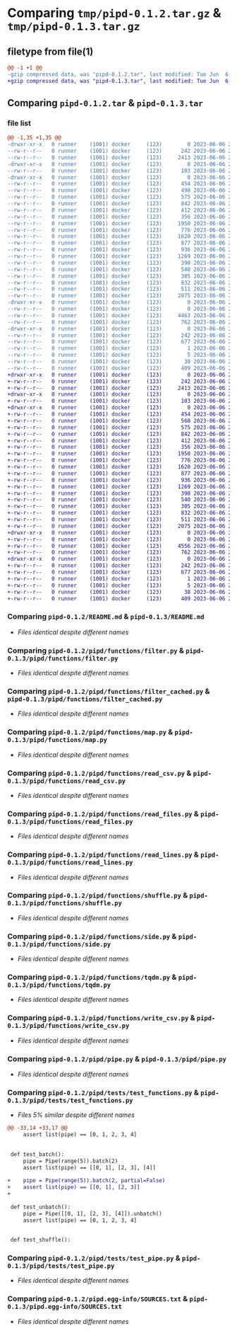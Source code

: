 # Comparing `tmp/pipd-0.1.2.tar.gz` & `tmp/pipd-0.1.3.tar.gz`

## filetype from file(1)

```diff
@@ -1 +1 @@
-gzip compressed data, was "pipd-0.1.2.tar", last modified: Tue Jun  6 22:14:10 2023, max compression
+gzip compressed data, was "pipd-0.1.3.tar", last modified: Tue Jun  6 22:47:44 2023, max compression
```

## Comparing `pipd-0.1.2.tar` & `pipd-0.1.3.tar`

### file list

```diff
@@ -1,35 +1,35 @@
-drwxr-xr-x   0 runner    (1001) docker     (123)        0 2023-06-06 22:14:10.443258 pipd-0.1.2/
--rw-r--r--   0 runner    (1001) docker     (123)      242 2023-06-06 22:14:10.443258 pipd-0.1.2/PKG-INFO
--rw-r--r--   0 runner    (1001) docker     (123)     2413 2023-06-06 22:13:59.000000 pipd-0.1.2/README.md
-drwxr-xr-x   0 runner    (1001) docker     (123)        0 2023-06-06 22:14:10.435258 pipd-0.1.2/pipd/
--rw-r--r--   0 runner    (1001) docker     (123)      103 2023-06-06 22:13:59.000000 pipd-0.1.2/pipd/__init__.py
-drwxr-xr-x   0 runner    (1001) docker     (123)        0 2023-06-06 22:14:10.443258 pipd-0.1.2/pipd/functions/
--rw-r--r--   0 runner    (1001) docker     (123)      454 2023-06-06 22:13:59.000000 pipd-0.1.2/pipd/functions/__init__.py
--rw-r--r--   0 runner    (1001) docker     (123)      498 2023-06-06 22:13:59.000000 pipd-0.1.2/pipd/functions/batch.py
--rw-r--r--   0 runner    (1001) docker     (123)      575 2023-06-06 22:13:59.000000 pipd-0.1.2/pipd/functions/filter.py
--rw-r--r--   0 runner    (1001) docker     (123)      842 2023-06-06 22:13:59.000000 pipd-0.1.2/pipd/functions/filter_cached.py
--rw-r--r--   0 runner    (1001) docker     (123)      412 2023-06-06 22:13:59.000000 pipd-0.1.2/pipd/functions/limit.py
--rw-r--r--   0 runner    (1001) docker     (123)      356 2023-06-06 22:13:59.000000 pipd-0.1.2/pipd/functions/log.py
--rw-r--r--   0 runner    (1001) docker     (123)     1950 2023-06-06 22:13:59.000000 pipd-0.1.2/pipd/functions/map.py
--rw-r--r--   0 runner    (1001) docker     (123)      776 2023-06-06 22:13:59.000000 pipd-0.1.2/pipd/functions/read_csv.py
--rw-r--r--   0 runner    (1001) docker     (123)     1620 2023-06-06 22:13:59.000000 pipd-0.1.2/pipd/functions/read_files.py
--rw-r--r--   0 runner    (1001) docker     (123)      877 2023-06-06 22:13:59.000000 pipd-0.1.2/pipd/functions/read_lines.py
--rw-r--r--   0 runner    (1001) docker     (123)      936 2023-06-06 22:13:59.000000 pipd-0.1.2/pipd/functions/shuffle.py
--rw-r--r--   0 runner    (1001) docker     (123)     1269 2023-06-06 22:13:59.000000 pipd-0.1.2/pipd/functions/side.py
--rw-r--r--   0 runner    (1001) docker     (123)      398 2023-06-06 22:13:59.000000 pipd-0.1.2/pipd/functions/sleep.py
--rw-r--r--   0 runner    (1001) docker     (123)      540 2023-06-06 22:13:59.000000 pipd-0.1.2/pipd/functions/tqdm.py
--rw-r--r--   0 runner    (1001) docker     (123)      305 2023-06-06 22:13:59.000000 pipd-0.1.2/pipd/functions/unbatch.py
--rw-r--r--   0 runner    (1001) docker     (123)      832 2023-06-06 22:13:59.000000 pipd-0.1.2/pipd/functions/write_csv.py
--rw-r--r--   0 runner    (1001) docker     (123)      511 2023-06-06 22:13:59.000000 pipd-0.1.2/pipd/functions/write_lines.py
--rw-r--r--   0 runner    (1001) docker     (123)     2075 2023-06-06 22:13:59.000000 pipd-0.1.2/pipd/pipe.py
-drwxr-xr-x   0 runner    (1001) docker     (123)        0 2023-06-06 22:14:10.443258 pipd-0.1.2/pipd/tests/
--rw-r--r--   0 runner    (1001) docker     (123)        0 2023-06-06 22:13:59.000000 pipd-0.1.2/pipd/tests/__init__.py
--rw-r--r--   0 runner    (1001) docker     (123)     4463 2023-06-06 22:13:59.000000 pipd-0.1.2/pipd/tests/test_functions.py
--rw-r--r--   0 runner    (1001) docker     (123)      762 2023-06-06 22:13:59.000000 pipd-0.1.2/pipd/tests/test_pipe.py
-drwxr-xr-x   0 runner    (1001) docker     (123)        0 2023-06-06 22:14:10.435258 pipd-0.1.2/pipd.egg-info/
--rw-r--r--   0 runner    (1001) docker     (123)      242 2023-06-06 22:14:10.000000 pipd-0.1.2/pipd.egg-info/PKG-INFO
--rw-r--r--   0 runner    (1001) docker     (123)      677 2023-06-06 22:14:10.000000 pipd-0.1.2/pipd.egg-info/SOURCES.txt
--rw-r--r--   0 runner    (1001) docker     (123)        1 2023-06-06 22:14:10.000000 pipd-0.1.2/pipd.egg-info/dependency_links.txt
--rw-r--r--   0 runner    (1001) docker     (123)        5 2023-06-06 22:14:10.000000 pipd-0.1.2/pipd.egg-info/top_level.txt
--rw-r--r--   0 runner    (1001) docker     (123)       38 2023-06-06 22:14:10.443258 pipd-0.1.2/setup.cfg
--rw-r--r--   0 runner    (1001) docker     (123)      409 2023-06-06 22:13:59.000000 pipd-0.1.2/setup.py
+drwxr-xr-x   0 runner    (1001) docker     (123)        0 2023-06-06 22:47:44.509311 pipd-0.1.3/
+-rw-r--r--   0 runner    (1001) docker     (123)      242 2023-06-06 22:47:44.509311 pipd-0.1.3/PKG-INFO
+-rw-r--r--   0 runner    (1001) docker     (123)     2413 2023-06-06 22:47:31.000000 pipd-0.1.3/README.md
+drwxr-xr-x   0 runner    (1001) docker     (123)        0 2023-06-06 22:47:44.501311 pipd-0.1.3/pipd/
+-rw-r--r--   0 runner    (1001) docker     (123)      103 2023-06-06 22:47:31.000000 pipd-0.1.3/pipd/__init__.py
+drwxr-xr-x   0 runner    (1001) docker     (123)        0 2023-06-06 22:47:44.509311 pipd-0.1.3/pipd/functions/
+-rw-r--r--   0 runner    (1001) docker     (123)      454 2023-06-06 22:47:31.000000 pipd-0.1.3/pipd/functions/__init__.py
+-rw-r--r--   0 runner    (1001) docker     (123)      568 2023-06-06 22:47:31.000000 pipd-0.1.3/pipd/functions/batch.py
+-rw-r--r--   0 runner    (1001) docker     (123)      575 2023-06-06 22:47:31.000000 pipd-0.1.3/pipd/functions/filter.py
+-rw-r--r--   0 runner    (1001) docker     (123)      842 2023-06-06 22:47:31.000000 pipd-0.1.3/pipd/functions/filter_cached.py
+-rw-r--r--   0 runner    (1001) docker     (123)      412 2023-06-06 22:47:31.000000 pipd-0.1.3/pipd/functions/limit.py
+-rw-r--r--   0 runner    (1001) docker     (123)      356 2023-06-06 22:47:31.000000 pipd-0.1.3/pipd/functions/log.py
+-rw-r--r--   0 runner    (1001) docker     (123)     1950 2023-06-06 22:47:31.000000 pipd-0.1.3/pipd/functions/map.py
+-rw-r--r--   0 runner    (1001) docker     (123)      776 2023-06-06 22:47:31.000000 pipd-0.1.3/pipd/functions/read_csv.py
+-rw-r--r--   0 runner    (1001) docker     (123)     1620 2023-06-06 22:47:31.000000 pipd-0.1.3/pipd/functions/read_files.py
+-rw-r--r--   0 runner    (1001) docker     (123)      877 2023-06-06 22:47:31.000000 pipd-0.1.3/pipd/functions/read_lines.py
+-rw-r--r--   0 runner    (1001) docker     (123)      936 2023-06-06 22:47:31.000000 pipd-0.1.3/pipd/functions/shuffle.py
+-rw-r--r--   0 runner    (1001) docker     (123)     1269 2023-06-06 22:47:31.000000 pipd-0.1.3/pipd/functions/side.py
+-rw-r--r--   0 runner    (1001) docker     (123)      398 2023-06-06 22:47:31.000000 pipd-0.1.3/pipd/functions/sleep.py
+-rw-r--r--   0 runner    (1001) docker     (123)      540 2023-06-06 22:47:31.000000 pipd-0.1.3/pipd/functions/tqdm.py
+-rw-r--r--   0 runner    (1001) docker     (123)      305 2023-06-06 22:47:31.000000 pipd-0.1.3/pipd/functions/unbatch.py
+-rw-r--r--   0 runner    (1001) docker     (123)      832 2023-06-06 22:47:31.000000 pipd-0.1.3/pipd/functions/write_csv.py
+-rw-r--r--   0 runner    (1001) docker     (123)      511 2023-06-06 22:47:31.000000 pipd-0.1.3/pipd/functions/write_lines.py
+-rw-r--r--   0 runner    (1001) docker     (123)     2075 2023-06-06 22:47:31.000000 pipd-0.1.3/pipd/pipe.py
+drwxr-xr-x   0 runner    (1001) docker     (123)        0 2023-06-06 22:47:44.509311 pipd-0.1.3/pipd/tests/
+-rw-r--r--   0 runner    (1001) docker     (123)        0 2023-06-06 22:47:31.000000 pipd-0.1.3/pipd/tests/__init__.py
+-rw-r--r--   0 runner    (1001) docker     (123)     4556 2023-06-06 22:47:31.000000 pipd-0.1.3/pipd/tests/test_functions.py
+-rw-r--r--   0 runner    (1001) docker     (123)      762 2023-06-06 22:47:31.000000 pipd-0.1.3/pipd/tests/test_pipe.py
+drwxr-xr-x   0 runner    (1001) docker     (123)        0 2023-06-06 22:47:44.505311 pipd-0.1.3/pipd.egg-info/
+-rw-r--r--   0 runner    (1001) docker     (123)      242 2023-06-06 22:47:44.000000 pipd-0.1.3/pipd.egg-info/PKG-INFO
+-rw-r--r--   0 runner    (1001) docker     (123)      677 2023-06-06 22:47:44.000000 pipd-0.1.3/pipd.egg-info/SOURCES.txt
+-rw-r--r--   0 runner    (1001) docker     (123)        1 2023-06-06 22:47:44.000000 pipd-0.1.3/pipd.egg-info/dependency_links.txt
+-rw-r--r--   0 runner    (1001) docker     (123)        5 2023-06-06 22:47:44.000000 pipd-0.1.3/pipd.egg-info/top_level.txt
+-rw-r--r--   0 runner    (1001) docker     (123)       38 2023-06-06 22:47:44.509311 pipd-0.1.3/setup.cfg
+-rw-r--r--   0 runner    (1001) docker     (123)      409 2023-06-06 22:47:31.000000 pipd-0.1.3/setup.py
```

### Comparing `pipd-0.1.2/README.md` & `pipd-0.1.3/README.md`

 * *Files identical despite different names*

### Comparing `pipd-0.1.2/pipd/functions/filter.py` & `pipd-0.1.3/pipd/functions/filter.py`

 * *Files identical despite different names*

### Comparing `pipd-0.1.2/pipd/functions/filter_cached.py` & `pipd-0.1.3/pipd/functions/filter_cached.py`

 * *Files identical despite different names*

### Comparing `pipd-0.1.2/pipd/functions/map.py` & `pipd-0.1.3/pipd/functions/map.py`

 * *Files identical despite different names*

### Comparing `pipd-0.1.2/pipd/functions/read_csv.py` & `pipd-0.1.3/pipd/functions/read_csv.py`

 * *Files identical despite different names*

### Comparing `pipd-0.1.2/pipd/functions/read_files.py` & `pipd-0.1.3/pipd/functions/read_files.py`

 * *Files identical despite different names*

### Comparing `pipd-0.1.2/pipd/functions/read_lines.py` & `pipd-0.1.3/pipd/functions/read_lines.py`

 * *Files identical despite different names*

### Comparing `pipd-0.1.2/pipd/functions/shuffle.py` & `pipd-0.1.3/pipd/functions/shuffle.py`

 * *Files identical despite different names*

### Comparing `pipd-0.1.2/pipd/functions/side.py` & `pipd-0.1.3/pipd/functions/side.py`

 * *Files identical despite different names*

### Comparing `pipd-0.1.2/pipd/functions/tqdm.py` & `pipd-0.1.3/pipd/functions/tqdm.py`

 * *Files identical despite different names*

### Comparing `pipd-0.1.2/pipd/functions/write_csv.py` & `pipd-0.1.3/pipd/functions/write_csv.py`

 * *Files identical despite different names*

### Comparing `pipd-0.1.2/pipd/pipe.py` & `pipd-0.1.3/pipd/pipe.py`

 * *Files identical despite different names*

### Comparing `pipd-0.1.2/pipd/tests/test_functions.py` & `pipd-0.1.3/pipd/tests/test_functions.py`

 * *Files 5% similar despite different names*

```diff
@@ -33,14 +33,17 @@
     assert list(pipe) == [0, 1, 2, 3, 4]
 
 
 def test_batch():
     pipe = Pipe(range(5)).batch(2)
     assert list(pipe) == [[0, 1], [2, 3], [4]]
 
+    pipe = Pipe(range(5)).batch(2, partial=False)
+    assert list(pipe) == [[0, 1], [2, 3]]
+
 
 def test_unbatch():
     pipe = Pipe([[0, 1], [2, 3], [4]]).unbatch()
     assert list(pipe) == [0, 1, 2, 3, 4]
 
 
 def test_shuffle():
```

### Comparing `pipd-0.1.2/pipd/tests/test_pipe.py` & `pipd-0.1.3/pipd/tests/test_pipe.py`

 * *Files identical despite different names*

### Comparing `pipd-0.1.2/pipd.egg-info/SOURCES.txt` & `pipd-0.1.3/pipd.egg-info/SOURCES.txt`

 * *Files identical despite different names*

